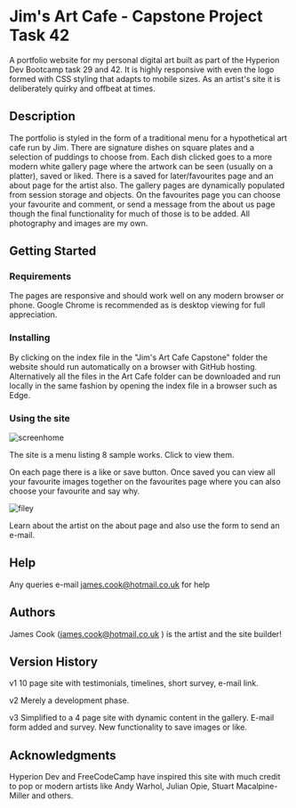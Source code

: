 # Jim's Art Cafe - Capstone Project Task 42

A portfolio website for my personal digital art built as part of the Hyperion Dev Bootcamp task 29 and 42. It is highly responsive with even the logo formed with CSS styling that adapts to mobile sizes. As an artist's site it is deliberately quirky and offbeat at times.

## Description

The portfolio is styled in the form of a traditional menu for a hypothetical art cafe run by Jim. There are signature dishes on square plates and a selection of puddings to choose from. Each dish clicked goes to a more modern white gallery page where the artwork can be seen (usually on a platter), saved or liked. There is a saved for later/favourites page and an about page for the artist also. The gallery pages are dynamically populated from session storage and objects. On the favourites page you can choose your favourite and comment, or send a message from the about us page though the final functionality for much of those is to be added. All photography and images are my own.

## Getting Started

### Requirements

The pages are responsive and should work well on any modern browser or phone. Google Chrome is recommended as is desktop viewing for full appreciation.

### Installing

By clicking on the index file in the "Jim's Art Cafe Capstone" folder the website should run automatically on a browser with GitHub hosting. Alternatively all the files in the Art Cafe folder can be downloaded and run locally in the same fashion by opening the index file in a browser such as Edge.

### Using the site 
![screenhome](https://user-images.githubusercontent.com/125384035/218826386-1e6bf976-2301-425e-a8a2-382b0e51b81a.jpg)

The site is a menu listing 8 sample works. Click to view them.

On each page there is a like or save button. Once saved you can view all your favourite images together on the favourites page where you can also choose your favourite and say why.

![filey](https://user-images.githubusercontent.com/125384035/218827063-f3db8976-88fb-4e11-b3f6-0d2cc5e9d80f.jpg)

Learn about the artist on the about page and also use the form to send an e-mail.


## Help

Any queries e-mail james.cook@hotmail.co.uk for help

## Authors

James Cook (james.cook@hotmail.co.uk ) is the artist and the site builder!

## Version History

v1 10 page site with testimonials, timelines, short survey, e-mail link.

v2 Merely a development phase.

v3 Simplified to a 4 page site with dynamic content in the gallery. E-mail form added and survey. New functionality to save images or like.

## Acknowledgments

Hyperion Dev and FreeCodeCamp have inspired this site with much credit to pop or modern artists like Andy Warhol, Julian Opie, Stuart Macalpine-Miller and others.

